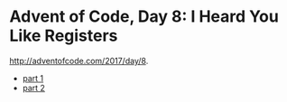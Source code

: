 # Advent of Code, Day 8: I Heard You Like Registers

http://adventofcode.com/2017/day/8.

* [part 1](https://github.com/JPry/advent-of-code/blob/master/src/y2017/day08/part1.php)
* [part 2](https://github.com/JPry/advent-of-code/blob/master/src/y2017/day08/part2.php)
